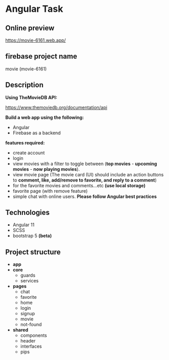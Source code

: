 # Angular Task
## Online preview

https://movie-6161.web.app/

## firebase project name 
movie (movie-6161)

## Description
**Using TheMovieDB API:**

https://www.themoviedb.org/documentation/api

**Build a web app using the following:**
- Angular
- Firebase as a backend

**features required:**
-  create account
- login
- view movies with a filter to toggle between (**top movies** - **upcoming movies** -  **now playing movies**).
- view movie page (The movie card (UI) should include an action buttons to **comment, like, add/remove to favorite, and reply to a comment**)
- for the favorite movies and comments...etc **(use local storage)**
- favorite page (with remove feature)
- simple chat with online users.
**Please follow Angular best practices**

## Technologies
- Angular 11
- SCSS
- bootstrap 5 **(beta)**

## Project structure
- **app**
 - **core**
   - guards
   - services
 - **pages**
   - chat
   - favorite
   - home
   - login
   - signup
   - movie
   - not-found
 - **shared**
   - components
   - header
   - interfaces
   - pips


